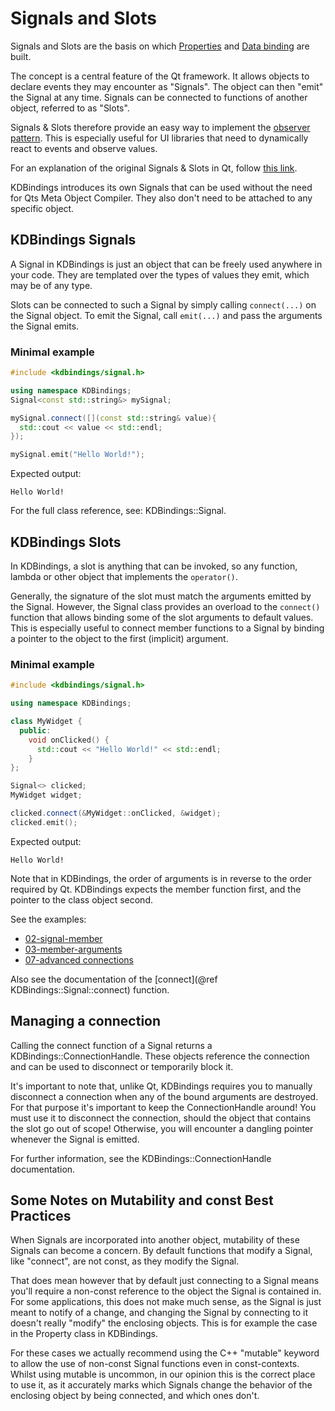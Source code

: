 # Signals and Slots

Signals and Slots are the basis on which [Properties](properties.md) and [Data binding](data-binding.md) are built.

The concept is a central feature of the Qt framework.
It allows objects to declare events they may encounter as "Signals".
The object can then "emit" the Signal at any time.
Signals can be connected to functions of another object, referred to as "Slots".

Signals & Slots therefore provide an easy way to implement the [observer pattern](https://en.wikipedia.org/wiki/Observer_pattern).
This is especially useful for UI libraries that need to dynamically react to events and observe values.

For an explanation of the original Signals & Slots in Qt, follow [this link](https://doc.qt.io/qt-5/signalsandslots.html).

KDBindings introduces its own Signals that can be used without the need for Qts Meta Object Compiler.
They also don't need to be attached to any specific object.

## KDBindings Signals
A Signal in KDBindings is just an object that can be freely used anywhere in your code.
They are templated over the types of values they emit, which may be of any type.

Slots can be connected to such a Signal by simply calling `connect(...)` on the Signal object.
To emit the Signal, call `emit(...)` and pass the arguments the Signal emits.

### Minimal example
``` cpp
#include <kdbindings/signal.h>

using namespace KDBindings;
Signal<const std::string&> mySignal;

mySignal.connect([](const std::string& value){
  std::cout << value << std::endl;
});

mySignal.emit("Hello World!");
```
Expected output:
```
Hello World!
```

For the full class reference, see: KDBindings::Signal.

## KDBindings Slots
In KDBindings, a slot is anything that can be invoked, so any function, lambda or other object that implements the `operator()`.

Generally, the signature of the slot must match the arguments emitted by the Signal.
However, the Signal class provides an overload to the `connect()` function that allows binding some of the slot arguments to default values.
This is especially useful to connect member functions to a Signal by binding a pointer to the object to the first (implicit) argument.

### Minimal example
``` cpp
#include <kdbindings/signal.h>

using namespace KDBindings;

class MyWidget {
  public:
    void onClicked() {
      std::cout << "Hello World!" << std::endl;
    }
};

Signal<> clicked;
MyWidget widget;

clicked.connect(&MyWidget::onClicked, &widget);
clicked.emit();
```
Expected output:
```
Hello World!
```

Note that in KDBindings, the order of arguments is in reverse to the order required by Qt.
KDBindings expects the member function first, and the pointer to the class object second.

See the examples:

- [02-signal-member](./02-signal-member_2main_8cpp-example.html)
- [03-member-arguments](./03-member-arguments_2main_8cpp-example.html)
- [07-advanced connections](./07-advanced-connections_2main_8cpp-example.html)

Also see the documentation of the [connect](@ref KDBindings::Signal::connect) function.

## Managing a connection

Calling the connect function of a Signal returns a KDBindings::ConnectionHandle.
These objects reference the connection and can be used to disconnect or temporarily block it.

It's important to note that, unlike Qt, KDBindings requires you to manually disconnect a connection when any of the bound arguments are destroyed.
For that purpose it's important to keep the ConnectionHandle around!
You must use it to disconnect the connection, should the object that contains the slot go out of scope!
Otherwise, you will encounter a dangling pointer whenever the Signal is emitted.

For further information, see the KDBindings::ConnectionHandle documentation.

## Some Notes on Mutability and const Best Practices

When Signals are incorporated into another object, mutability of these Signals can become a concern.
By default functions that modify a Signal, like "connect", are not const, as they modify the Signal.

That does mean however that by default just connecting to a Signal means you'll require a non-const reference to the object the
Signal is contained in.
For some applications, this does not make much sense, as the Signal is just meant to notify of a change, and changing the Signal by
connecting to it doesn't really "modify" the enclosing objects.
This is for example the case in the Property class in KDBindings.

For these cases we actually recommend using the C++ "mutable" keyword to allow the use of non-const Signal functions even in const-contexts.
Whilst using mutable is uncommon, in our opinion this is the correct place to use it, as it accurately marks which Signals change the behavior
of the enclosing object by being connected, and which ones don't.
